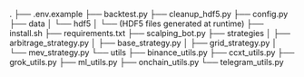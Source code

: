 .
├── .env.example
├── backtest.py
├── cleanup_hdf5.py
├── config.py
├── data
│   └── hdf5
│       └── (HDF5 files generated at runtime)
├── install.sh
├── requirements.txt
├── scalping_bot.py
├── strategies
│   ├── arbitrage_strategy.py
│   ├── base_strategy.py
│   ├── grid_strategy.py
│   └── mev_strategy.py
└── utils
    ├── binance_utils.py
    ├── ccxt_utils.py
    ├── grok_utils.py
    ├── ml_utils.py
    ├── onchain_utils.py
    └── telegram_utils.py
